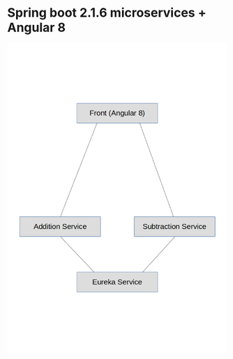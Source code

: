 # Spring boot 2.1.6 microservices + Angular 8

![](frontend-angular8/src/assets/pic-01-microserv.png?raw=true)


